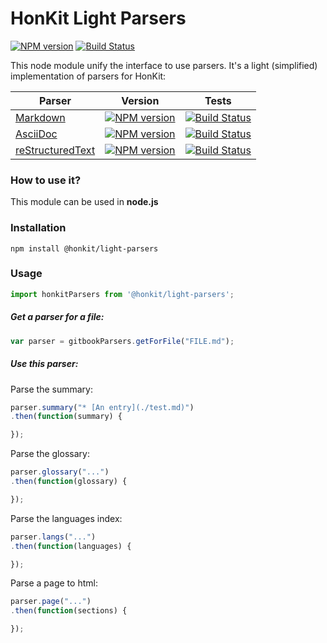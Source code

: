 # HonKit Light Parsers

[![NPM version](https://badge.fury.io/js/%40honkit%2Flight-parsers.svg)](http://badge.fury.io/js/%40honkit%2Flight-parsers) [![Build Status](https://travis-ci.org/honkit/honkit-light-parsers.png?branch=master)](https://travis-ci.org/honkit/honkit-light-parsers)

This node module unify the interface to use parsers. It's a light (simplified) implementation of parsers for HonKit:

| Parser | Version | Tests |
| ------ | ------- | ----- |
| [Markdown](https://github.com/GitbookIO/gitbook-markdown) | [![NPM version](https://badge.fury.io/js/gitbook-markdown.svg)](http://badge.fury.io/js/gitbook-markdown) | [![Build Status](https://travis-ci.org/GitbookIO/gitbook-markdown.png?branch=master)](https://travis-ci.org/GitbookIO/gitbook-markdown) |
| [AsciiDoc](https://github.com/GitbookIO/gitbook-asciidoc) | [![NPM version](https://badge.fury.io/js/gitbook-asciidoc.svg)](http://badge.fury.io/js/gitbook-asciidoc) | [![Build Status](https://travis-ci.org/GitbookIO/gitbook-asciidoc.png?branch=master)](https://travis-ci.org/GitbookIO/gitbook-asciidoc) |
| [reStructuredText](https://github.com/GitbookIO/gitbook-restructuredtext) | [![NPM version](https://badge.fury.io/js/gitbook-restructuredtext.svg)](http://badge.fury.io/js/gitbook-restructuredtext) | [![Build Status](https://travis-ci.org/GitbookIO/gitbook-restructuredtext.png?branch=master)](https://travis-ci.org/GitbookIO/gitbook-restructuredtext) |


### How to use it?

This module can be used in **node.js**

### Installation

```
npm install @honkit/light-parsers
```

### Usage

```js
import honkitParsers from '@honkit/light-parsers';
```

##### Get a parser for a file:

```js
var parser = gitbookParsers.getForFile("FILE.md");
```

##### Use this parser:

Parse the summary:

```js
parser.summary("* [An entry](./test.md)")
.then(function(summary) {

});
```

Parse the glossary:

```js
parser.glossary("...")
.then(function(glossary) {

});
```

Parse the languages index:

```js
parser.langs("...")
.then(function(languages) {

});
```

Parse a page to html:

```js
parser.page("...")
.then(function(sections) {

});
```
